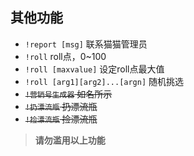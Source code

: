 ## 其他功能
* `!report [msg]` 联系猫猫管理员
* `!roll` roll点，0~100
* `!roll [maxvalue]` 设定roll点最大值
* `!roll [arg1][arg2]...[argn]` 随机挑选
* <s>`!营销号生成器` 如名所示</s>
* <s>`!扔漂流瓶` 扔漂流瓶</s>
* <s>`!捡漂流瓶` 捡漂流瓶</s>

> **请勿滥用以上功能**
